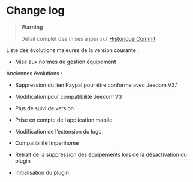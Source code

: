 Change log
==========

> **Warning**
>
> Detail complet des mises à jour sur [Historique
> Commit](https://github.com/Jeedom-Plugins-Extra/plugin-bornetenda/commits/master)

Liste des évolutions majeures de la version courante :

-   Mise aux normes de gestion équipement

Anciennes évolutions :

-   Suppression du lien Paypal pour être conforme avec Jeedom V3.1

-   Modification pour compatibilité Jeedom V3

-   Plus de suivi de version

-   Prise en compte de l’application mobile

-   Modification de l’extension du logo.

-   Compatibilité Imperihome

-   Retrait de la suppression des équipements lors de la désactivation
    du plugin

-   Initialisation du plugin
